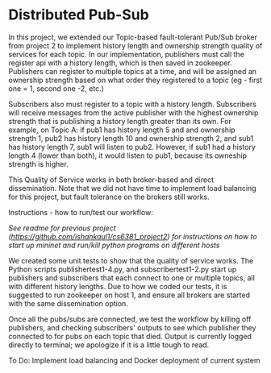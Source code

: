 # Distributed Pub-Sub

In this project, we extended our Topic-based fault-tolerant Pub/Sub broker from project 2 to implement history length and ownership strength quality of services for each topic.
In our implementation, publishers must call the register api with a history length, which is then saved in zookeeper. Publishers can register to multiple topics at a time, and will be assigned an ownership strength based on what order they registered to a topic (eg - first one = 1, second one -2, etc.)

Subscribers also must register to a topic with a history length. Subscribers will receive messages from the active publisher with the highest ownership strength that is publishing a history length greater than its own. For example, on Topic A: if pub1 has history length 5 and and ownership strength 1, pub2 has history length 10 and ownership strength 2, and sub1 has history length 7, sub1 will listen to pub2. However, if sub1 had a history length 4 (lower than both), it would listen to pub1, because its owneship strength is higher.

This Quality of Service works in both broker-based and direct dissemination. Note that we did not have time to implement load balancing for this project, but fault tolerance on the brokers still works.

Instructions - how to run/test our workflow:

*See readme for previous project (https://github.com/ishankaul1/cs6381_project2) for instructions on how to start up mininet and run/kill python programs on different hosts*

We created some unit tests to show that the quality of service works. The Python scripts publishertest1-4.py, and subscribertest1-2.py start up publishers and subscribers that each connect to one or multiple topics, all with different history lengths. Due to how we coded our tests, it is suggested to run zookeeper on host 1, and ensure all brokers are started with the same dissemination option.

Once all the pubs/subs are connected, we test the workflow by killing off publishers, and checking subscribers' outputs to see which publisher they connected to for pubs on each topic that died. Output is currently logged directly to terminal; we apologize if it is a little tough to read.

To Do: Implement load balancing and Docker deployment of current system

